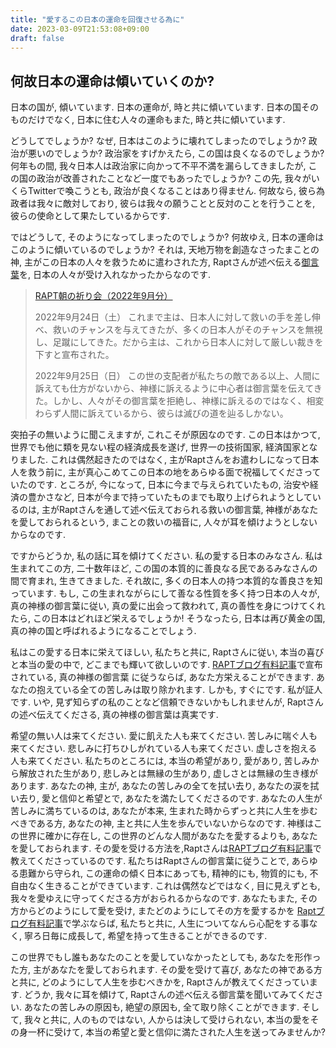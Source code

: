 ```yaml
---
title: "愛するこの日本の運命を回復させる為に"
date: 2023-03-09T21:53:08+09:00
draft: false
---
```


## 何故日本の運命は傾いていくのか?
日本の国が, 傾いています. 日本の運命が, 時と共に傾いています.
日本の国そのものだけでなく, 日本に住む人々の運命もまた, 時と共に傾いています.

どうしてでしょうか? なぜ, 日本はこのように壊れてしまったのでしょうか?
政治が悪いのでしょうか? 政治家をすげかえたら, この国は良くなるのでしょうか?
何年もの間, 我々日本人は政治家に向かって不平不満を漏らしてきましたが,
この国の政治が改善されたことなど一度でもあったでしょうか? 
この先, 我々がいくらTwitterで喚こうとも, 政治が良くなることはあり得ません.
何故なら, 彼ら為政者は我々に敵対しており, 彼らは我々の願うことと反対のことを行うことを,
彼らの使命として果たしているからです.

ではどうして, そのようになってしまったのでしょうか? 何故ゆえ, 日本の運命はこのように傾いているのでしょうか?
それは, 天地万物を創造なさったまことの神, 主がこの日本の人々を救うために遣わされた方,
Raptさんが述べ伝える[御言葉](https://rapt-neo.com/?page_id=30947)を, 日本の人々が受け入れなかったからなのです.

> [RAPT朝の祈り会（2022年9月分）](https://rapt-neo.com/?page_id=57179)
>
> 2022年9月24日（土）
> これまで主は、日本人に対して救いの手を差し伸べ、救いのチャンスを与えてきたが、多くの日本人がそのチャンスを無視し、足蹴にしてきた。だから主は、これから日本人に対して厳しい裁きを下すと宣布された。
>
> 2022年9月25日（日）
この世の支配者が私たちの敵である以上、人間に訴えても仕方がないから、神様に訴えるように中心者は御言葉を伝えてきた。しかし、人々がその御言葉を拒絶し、神様に訴えるのではなく、相変わらず人間に訴えているから、彼らは滅びの道を辿るしかない。
>

突拍子の無いように聞こえますが, これこそが原因なのです.
この日本はかつて, 世界でも他に類を見ない程の経済成長を遂げ, 世界一の技術国家, 経済国家となりました.
これは偶然起きたのではなく, 主がRaptさんをお遣わしになって日本人を救う前に, 
主が真心こめてこの日本の地をあらゆる面で祝福してくださっていたのです. 
ところが, 今になって, 日本に今まで与えられていたもの, 治安や経済の豊かさなど, 
日本が今まで持っていたものまでも取り上げられようとしているのは, 主がRaptさんを通して述べ伝えておられる救いの御言葉,
神様があなたを愛しておられるという, まことの救いの福音に, 人々が耳を傾けようとしないからなのです.



ですからどうか, 私の話に耳を傾けてください. 私の愛する日本のみなさん.
私は生まれてこの方, 二十数年ほど, この国の本質的に善良なる民であるみなさんの間で育まれ,
生きてきました. それ故に, 多くの日本人の持つ本質的な善良さを知っています. 
もし, この生まれながらにして善なる性質を多く持つ日本の人々が, 真の神様の御言葉に従い,
真の愛に出会って救われて, 真の善性を身につけてくれたら, この日本はどれほど栄えるでしょうか!
そうなったら, 日本は再び黄金の国, 真の神の国と呼ばれるようになることでしょう.

私はこの愛する日本に栄えてほしい, 私たちと共に, Raptさんに従い, 本当の喜びと本当の愛の中で,
どこまでも輝いて欲しいのです. [RAPTブログ有料記事](https://rapt-neo.com/?page_id=30947)で宣布されている, 真の神様の御言葉
に従うならば, あなた方栄えることができます. あなたの抱えている全ての苦しみは取り除かれます.
しかも, すぐにです. 私が証人です. いや, 見ず知らずの私のことなど信頼できないかもしれませんが,
Raptさんの述べ伝えてくださる, 真の神様の御言葉は真実です.

希望の無い人は来てください. 愛に飢えた人も来てください. 苦しみに喘ぐ人も来てください.
悲しみに打ちひしがれている人も来てください. 虚しさを抱える人も来てください.
私たちのところには, 本当の希望があり, 愛があり, 苦しみから解放された生があり,
悲しみとは無縁の生があり, 虚しさとは無縁の生き様があります.
あなたの神, 主が, あなたの苦しみの全てを拭い去り, あなたの涙を拭い去り, 愛と信仰と希望とで,
あなたを満たしてくださるのです. あなたの人生が苦しみに満ちているのは, あなたが本来, 
生まれた時からずっと共に人生を歩むべきである方, あなたの神, 主と共に人生を歩んでいないからなのです.
神様はこの世界に確かに存在し, この世界のどんな人間があなたを愛するよりも, あなたを愛しておられます. 
その愛を受ける方法を,Raptさんは[RAPTブログ有料記事](https://rapt-neo.com/?page_id=30947)で教えてくださっているのです. 
私たちはRaptさんの御言葉に従うことで, あらゆる患難から守られ, この運命の傾く日本にあっても,
精神的にも, 物質的にも, 不自由なく生きることができています. これは偶然などではなく,
目に見えずとも, 我々を愛ゆえに守ってくださる方がおられるからなのです. 
あなたもまた, その方からどのようにして愛を受け, またどのようにしてその方を愛するかを
[Raptブログ有料記事](https://rapt-neo.com/?page_id=30947)で学ぶならば, 
私たちと共に, 人生についてなんら心配をする事なく, 寧ろ日毎に成長して, 希望を持って生きることができるのです. 

この世界でもし誰もあなたのことを愛していなかったとしても, あなたを形作った方, 主があなたを愛しておられます.
その愛を受けて喜び, あなたの神である方と共に, どのようにして人生を歩むべきかを, Raptさんが教えてくださっています.
どうか, 我々に耳を傾けて, Raptさんの述べ伝える御言葉を聞いてみてください. あなたの苦しみの原因も,
絶望の原因も, 全て取り除くことができます. そして, 我々と共に, 人のものではない, 人からは決して受けられない,
本当の愛をその身一杯に受けて, 本当の希望と愛と信仰に満たされた人生を送ってみませんか?
